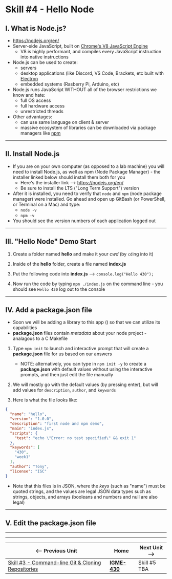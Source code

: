 # Skill #4 - Hello Node


## I. What is Node.js?
  
- https://nodejs.org/en/
- Server-side JavaScript, built on [Chrome's V8 JavaScript Engine](https://v8.dev/)
  - V8 is highly performant, and compiles every JavaScript instruction into native instructions
- Node.js can be used to create:
  - servers
  - desktop applications (like Discord, VS Code, Brackets, etc built with [Electron](https://www.electronjs.org/)
  - embedded systems (Rasberry Pi, Arduino, etc)
- Node.js runs JavaScript WITHOUT all of the browser restrictions we know and hate:
  - full OS access
  - full hardware access
  - unrestricted threads
- Other advantages:
  - can use same language on client & server
  - massive ecosystem of libraries can be downloaded via package managers like [npm](https://www.npmjs.com/)
  
<hr>

## II. Install Node.js
- If you are on your own computer (as opposed to a lab machine) you will need to install Node.js, as well as npm (Node Package Manager) - the installer linked below should install them both for you
  - Here's the installer link --> https://nodejs.org/en/
  - Be sure to install the LTS ("Long Term Support") version
- After it is installed, you need to verify that `node` and `npm` (node package manager) were installed. Go ahead and open up GitBash (or PowerShell, or Terminal on a Mac) and type:
  - `node -v`
  - `npm -v`
- You should see the version numbers of each application logged out

<hr>

## III. "Hello Node" Demo Start

1) Create a folder named **hello** and make it your *cwd* (by `cd`ing into it)

2) Inside of the **hello** folder, create a file named **index.js**

3) Put the following code into **index.js** --> `console.log("Hello 430");`

4) Now run the code by typing `npm ./index.js` on the command line - you should see `Hello 430` log out to the console

<hr>

## IV. Add a package.json file

- Soon we will be adding a library to this app () so that we can utilize its capabilities
- **package.json** files contain *metadata* about your node project - analagous to a C Makefile 

1) Type `npm init` to launch and interactive prompt that will create a **package.json** file for us based on our answers

    - NOTE: alternatively, you can type in `npm init -y` to create a **package.json** with default values without using the interactive prompts, and then just edit the file manually

2) We will mostly go with the default values (by pressing enter), but will add values for `description`, `author`, and `keywords`

3) Here is what the file looks like:

```json
{
  "name": "hello",
  "version": "1.0.0",
  "description": "first node and npm demo",
  "main": "index.js",
  "scripts": {
    "test": "echo \"Error: no test specified\" && exit 1"
  },
  "keywords": [
    "430",
    "week1"
  ],
  "author": "Tony",
  "license": "ISC"
}
```

- Note that this files is in JSON, where the *keys* (such as "name") must be quoted strings, and the values are legal JSON data types such as strings, objects, and arrays (booleans and numbers and null are also legal)

<hr>

## V. Edit the package.json file



<hr><hr>

| <-- Previous Unit | Home | Next Unit -->
| --- | --- | --- 
|   [Skill #3 - Command-line Git & Cloning Repositories](3-command-line-git.md) |  [**IGME-430**](../) | Skill #5 TBA
